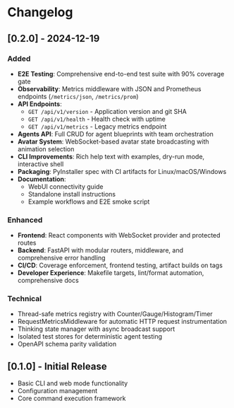 # Changelog

## [0.2.0] - 2024-12-19

### Added

- **E2E Testing**: Comprehensive end-to-end test suite with 90% coverage gate
- **Observability**: Metrics middleware with JSON and Prometheus endpoints (`/metrics/json`, `/metrics/prom`)
- **API Endpoints**:
  - `GET /api/v1/version` - Application version and git SHA
  - `GET /api/v1/health` - Health check with uptime
  - `GET /api/v1/metrics` - Legacy metrics endpoint
- **Agents API**: Full CRUD for agent blueprints with team orchestration
- **Avatar System**: WebSocket-based avatar state broadcasting with animation selection
- **CLI Improvements**: Rich help text with examples, dry-run mode, interactive shell
- **Packaging**: PyInstaller spec with CI artifacts for Linux/macOS/Windows
- **Documentation**:
  - WebUI connectivity guide
  - Standalone install instructions
  - Example workflows and E2E smoke script

### Enhanced

- **Frontend**: React components with WebSocket provider and protected routes
- **Backend**: FastAPI with modular routers, middleware, and comprehensive error handling
- **CI/CD**: Coverage enforcement, frontend testing, artifact builds on tags
- **Developer Experience**: Makefile targets, lint/format automation, comprehensive docs

### Technical

- Thread-safe metrics registry with Counter/Gauge/Histogram/Timer
- RequestMetricsMiddleware for automatic HTTP request instrumentation
- Thinking state manager with async broadcast support
- Isolated test stores for deterministic agent testing
- OpenAPI schema parity validation

## [0.1.0] - Initial Release

- Basic CLI and web mode functionality
- Configuration management
- Core command execution framework

